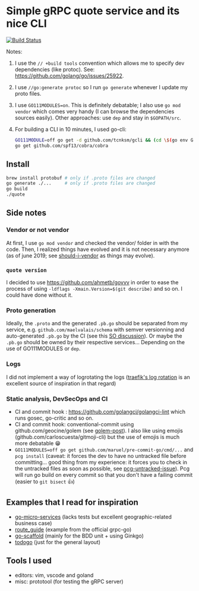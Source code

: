 # Simple gRPC quote service and its nice CLI

[![Build Status](https://cloud.drone.io/api/badges/maelvalais/quote/status.svg)](https://cloud.drone.io/maelvalais/quote)

Notes:

1. I use the `// +build tools` convention which allows me to specify dev
   dependencies (like protoc). See:
   <https://github.com/golang/go/issues/25922>.
2. I use `//go:generate protoc` so I run `go generate` whenever I update my
   proto files.
3. I use `GO111MODULES=on`. This is definitely debatable; I also use `go mod vendor` which comes very handy (I can browse the dependencies
   sources easily). Other approaches: use `dep` and stay in `$GOPATH/src`.
4. For building a CLI in 10 minutes, I used go-cli:

   ```sh
   GO111MODULE=off go get -d github.com/tcnksm/gcli && (cd \$(go env GOPATH)/src/github.com/tcnksm/gcli && make install)
   go get github.com/spf13/cobra/cobra
   ```

## Install

```sh
brew install protobuf # only if .proto files are changed
go generate ./...     # only if .proto files are changed
go build
./quote
```

## Side notes

### Vendor or not vendor

At first, I use `go mod vendor` and checked the vendor/ folder in with the
code. Then, I realized things have evolved and it is not necessary anymore
(as of june 2019; see [should-i-vendor] as things may evolve).

[should-i-vendor]: https://www.reddit.com/r/golang/comments/9ai79z/correct_usage_of_go_modules_vendor_still_connects/

### `quote version`

I decided to use <https://github.com/ahmetb/govvv> in order to ease the
process of using `-ldflags -Xmain.Version=$(git describe)` and so on. I
could have done without it.

### Proto generation

Ideally, the `.proto` and the generated `.pb.go` should be separated from
my service, e.g. `github.com/maelvalais/schema` with semver versionning and
auto-generated `.pb.go` by the CI (see this [SO
discussion](proto-monorepo)). Or maybe the `.pb.go` should be owned by
their respective services... Depending on the use of GO111MODULES or `dep`.

[proto-monorepo]: https://stackoverflow.com/questions/55250716/organization-of-protobuf-files-in-a-microservice-architecture

### Logs

I did not implement a way of logrotating the logs ([traefik's log rotation][traefik-logrotate]
is an excellent source of inspiration in that regard)

[traefik-logrotate]: https://docs.traefik.io/configuration/logs/#log-rotation

### Static analysis, DevSecOps and CI

- CI and commit hook : <https://github.com/golangci/golangci-lint> which
  runs gosec, go-critic and so on.
- CI and commit hook: conventional-commit using github.com/geocine/golem
  (see [golem-post]). I also like using emojis
  (github.com/carloscuesta/gitmoji-cli) but the use of emojis is much more
  debatable 😁
- `GO111MODULES=off go get github.com/maruel/pre-commit-go/cmd/...` and
  `pcg install` (caveat: it forces the dev to have no untracked file before
  committing... good thing from my experience: it forces you to check in
  the untracked files as soon as possible, see [pcg-untracked-issue]). Pcg
  will run go build on every commit so that you don't have a failing commit
  (easier to `git bisect` 👍)

[pcg-untracked-issue]: https://github.com/maruel/pre-commit-go/issues/15
[golem-post]: https://dev.to/erinbush/being-intentional-with-commits--59a3

## Examples that I read for inspiration

- [go-micro-services] (lacks tests but excellent geographic-related
  business case)
- [route_guide] (example from the official grpc-go)
- [go-scaffold] (mainly for the BDD unit + using Ginkgo)
- [todogo] (just for the general layout)

[go-micro-services]: https://github.com/harlow/go-micro-services
[route_guide]: https://github.com/grpc/grpc-go/tree/master/examples/route_guide
[go-scaffold]: https://github.com/orbs-network/go-scaffold
[todogo]: https://github.com/kgantsov/todogo

## Tools I used

- editors: vim, vscode and goland
- misc: prototool (for testing the gRPC server)
